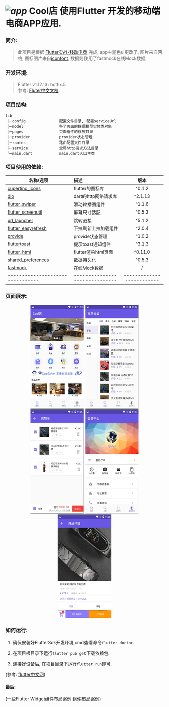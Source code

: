 # _![app](https://upload-images.jianshu.io/upload_images/14511997-ac28a04d6978e0f2.png)_  Cool店 使用Flutter 开发的移动端电商APP应用.

### 简介:
>此项目是根据 [Flutter实战-移动电商](https://www.jspang.com/detailed?id=53) 完成, app主题色ui更改了, 图片来自网络, 图标图片来自[iconfont](https://www.iconfont.cn/), 数据则使用了fastmock在线Mock数据;

### 开发环境:
  > Flutter v1.12.13+hotfix.5<br>
  >参考: [Fluter中文文档](https://flutterchina.club/get-started/install/).

### 项目结构:
```
lib
 ├─config               配置文件目录, 配置serviceUrl
 ├─model                各个页面的数据模型实体类对象
 ├─pages                页面组件的存放目录
 ├─provider             provider状态管理
 ├─routes               路由配置文件目录
 ├─service              全局http请求方法目录
 └─main.dart            main.dart入口主类

```

### 项目使用的依赖:
| 名称\选项           |  描述                  | 版本          |
| ---------          | :-----                | :---------:  |
| [cupertino_icons](https://github.com/flutter/cupertino_icons)    | flutter的图标库      |^0.1.2  |
| [dio](https://github.com/flutterchina/dio)                       | dart的http网络请求库 |^2.1.13 |
| [flutter_swiper](https://github.com/best-flutter/flutter_swiper) | 滑动轮播图组件       | ^1.1.6 |
| [flutter_screenutil](https://github.com/OpenFlutter/flutter_screenutil) |屏幕尺寸适配   | ^0.5.3 |
| [url_launcher](https://github.com/flutter/plugins/tree/master/packages/url_launcher/url_launcher) |    跳转链接 | ^5.1.2 |
| [flutter_easyrefresh](https://github.com/xuelongqy/flutter_easyrefresh) | 下拉刷新上拉加载组件|         ^2.0.4 |
| [provide](https://github.com/google/flutter-provide) |          provide状态管理       | ^1.0.2 |
| [fluttertoast](https://github.com/PonnamKarthik/FlutterToast)    |  提示toast通知组件 | ^3.1.3 |
| [flutter_html](https://github.com/Sub6Resources/flutter_html)    |flutter渲染html页面 | ^0.11.0 |
| [shared_preferences](https://github.com/flutter/plugins/tree/master/packages/shared_preferences) |数据持久化 | ^0.5.3 |
| [fastmock](www.fastmock.site)                                     |   在线Mock数据             |        /        |
| --------------------------------| ------------------------------ |   -------------------------  |



### 页面展示:

<div align="center">
   <img src="./screenshot/home.jpg" height="330" width="170" >

   <img src="./screenshot/category.jpg" height="330" width="170" >

   <img src="./screenshot/cart.jpg" height="330" width="170" >

   <img src="./screenshot/member.jpg" height="330" width="170" >

   <img src="./screenshot/detail.jpg" height="330" width="170" >
 </div>


### 如何运行:
   1. 确保安装好FlutterSdk开发环境,cmd查看命令`flutter doctor`.

   2. 在项目根目录下运行`flutter pub get`下载依赖包.

   3. 连接好设备后, 在项目目录下运行`flutter run`即可.

   (参考: [flutter中文网](https://flutterchina.club/get-started/install/))


#### 最后:

   (一些Flutter Widget组件布局案例 [组件布局案例](https://github.com/pjqdyd/Flutter-demo/tree/master/Flutter%E7%BB%84%E4%BB%B6%E6%A1%88%E4%BE%8B))
   

